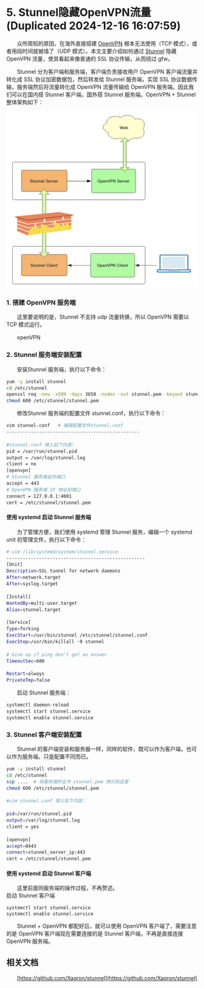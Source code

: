 # 5. Stunnel隐藏OpenVPN流量 (Duplicated 2024-12-16 16:07:59)

　　众所周知的原因，在海外直接搭建 [OpenVPN](https://openvpn.net/) 根本无法使用（TCP 模式），或者用段时间就被墙了（UDP 模式）。本文主要介绍如何通过 [Stunnel](https://www.stunnel.org/) 隐藏 OpenVPN 流量，使其看起来像普通的 SSL 协议传输，从而绕过 gfw。

　　Stunnel 分为客户端和服务端，客户端负责接收用户 OpenVPN 客户端流量并转化成 SSL 协议加密数据包，然后转发给 Stunnel 服务端，实现  SSL 协议数据传输，服务端然后将流量转化成 OpenVPN 流量传输给 OpenVPN 服务端。因此我们可以在国内搭 Stunnel  客户端，国外搭 Stunnel 服务端。OpenVPN + Stunnel 整体架构如下：

​![336678946543465436](assets/336678946543465436-20240612100735-q1ukl49.png)​

### 1. 搭建 OpenVPN 服务端

　　这里要说明的是，Stunnel 不支持 udp 流量转换，所以  OpenVPN 需要以 TCP 模式运行。

　　openVPN

### 2. Stunnel 服务端安装配置

　　安装Stunnel 服务端，执行以下命令：

```bash
yum -y install stunnel
cd /etc/stunnel
openssl req -new -x509 -days 3650 -nodes -out stunnel.pem -keyout stunnel.pem
chmod 600 /etc/stunnel/stunnel.pem
```

　　修改Stunnel 服务端的配置文件 stunnel.conf，执行以下命令：

```bash
vim stunnel.conf   # 编辑配置文件stunnel.conf
-------------------------------------------------

#stunnel.conf 填入如下内容:
pid = /var/run/stunnel.pid
output = /var/log/stunnel.log
client = no
[openvpn]
# Stunnel 服务端监听端口
accept = 443
# OpenVPN 服务端 IP 地址和端口
connect = 127.0.0.1:4001
cert = /etc/stunnel/stunnel.pem
```

#### 使用 systemd 启动 Stunnel 服务端

　　为了管理方便，我们使用 systemd 管理 Stunnel 服务，编辑一个 systemd unit 的管理文件，执行以下命令：

```bash
# vim /lib/systemd/system/stunnel.service
---------------------------------------------------
[Unit]
Description=SSL tunnel for network daemons
After=network.target
After=syslog.target

[Install]
WantedBy=multi-user.target
Alias=stunnel.target

[Service]
Type=forking
ExecStart=/usr/bin/stunnel /etc/stunnel/stunnel.conf
ExecStop=/usr/bin/killall -9 stunnel

# Give up if ping don't get an answer
TimeoutSec=600

Restart=always
PrivateTmp=false
```

　　启动 Stunnel 服务端：

```bash
systemctl daemon-reload
systemctl start stunnel.service
systemctl enable stunnel.service
```

### 3. Stunnel 客户端安装配置

　　Stunnel 的客户端安装和服务器一样，同样的软件，既可以作为客户端，也可以作为服务端，只是配置不同而已。

```bash
yum -y install stunnel
cd /etc/stunnel
scp ....  # 将服务端的证书 stunnel.pem 拷贝到这里
chmod 600 /etc/stunnel/stunnel.pem

#vim stunnel.conf 填入如下内容：

pid=/var/run/stunnel.pid
output=/var/log/stunnel.log
client = yes

[openvpn]
accept=8443
connect=stunnel_server_ip:443
cert = /etc/stunnel/stunnel.pem
```

#### 使用 systemd 启动 Stunnel 客户端

　　这里前面同服务端的操作过程，不再赘述。  
启动 Stunnel 客户端

```
systemctl start stunnel.service
systemctl enable stunnel.service
```

　　Stunnel + OpenVPN 都配好后，就可以使用 OpenVPN 客户端了，需要注意的是 OpenVPN 客户端现在需要连接的是 Stunnel 客户端，不再是直接连接 OpenVPN 服务端。

## 相关文档

　　[https://github.com/Xaqron/stunnel](https://github.com/Xaqron/stunnel)
